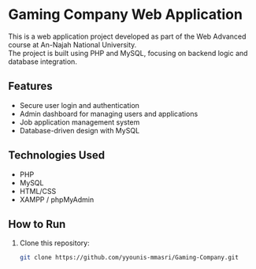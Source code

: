 # Gaming Company Web Application

This is a web application project developed as part of the Web Advanced course at An-Najah National University.  
The project is built using PHP and MySQL, focusing on backend logic and database integration.

## Features
- Secure user login and authentication  
- Admin dashboard for managing users and applications  
- Job application management system  
- Database-driven design with MySQL  

## Technologies Used
- PHP  
- MySQL  
- HTML/CSS  
- XAMPP / phpMyAdmin  

## How to Run
1. Clone this repository:
   ```bash
   git clone https://github.com/yyounis-mmasri/Gaming-Company.git
